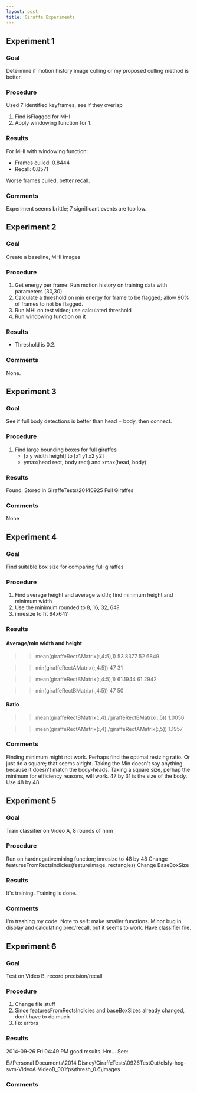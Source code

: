 ```yaml
---
layout: post
title: Giraffe Experiments
---
```

## Experiment 1

### Goal
Determine if motion history image culling or my proposed culling method is
better.

### Procedure
Used 7 identified keyframes, see if they overlap

1. Find isFlagged for MHI
2. Apply windowing function for 1.

### Results
For MHI with windowing function:

- Frames culled: 0.8444
- Recall: 0.8571

Worse frames culled, better recall.

### Comments
Experiment seems brittle; 7 significant events are too low.

## Experiment 2

### Goal
Create a baseline, MHI images

### Procedure
1. Get energy per frame: Run motion history on training data with parameters (30,30).
2. Calculate a threshold on min energy for frame to be flagged; allow 90% of
   frames to not be flagged.
3. Run MHI on test video; use calculated threshold
4. Run windowing function on it

### Results
- Threshold is 0.2.

### Comments
None.

## Experiment 3

### Goal
See if full body detections is better than head + body, then connect.

### Procedure

1. Find large bounding boxes for full giraffes
    - [x y width height] to [x1 y1 x2 y2]
    - ymax(head rect, body rect) and xmax(head, body)

### Results
Found. Stored in GiraffeTests/20140925 Full Giraffes

### Comments
None

## Experiment 4

### Goal
Find suitable box size for comparing full giraffes

### Procedure
1. Find average height and average width; find minimum height and minimum width
2. Use the minimum rounded to 8, 16, 32, 64?
3. imresize to fit 64x64?

### Results

#### Average/min width and height
>> mean(giraffeRectAMatrix(:,4:5),1)
   53.8377   52.6849

>> min(giraffeRectAMatrix(:,4:5))
    47    31

>> mean(giraffeRectBMatrix(:,4:5),1)
   61.1944   61.2942

>> min(giraffeRectBMatrix(:,4:5))
    47    50

#### Ratio

>> mean(giraffeRectBMatrix(:,4)./giraffeRectBMatrix(:,5))
    1.0056

>> mean(giraffeRectAMatrix(:,4)./giraffeRectAMatrix(:,5))
    1.1957

### Comments
Finding minimum might not work. Perhaps find the optimal resizing ratio. Or just
do a square; that seems alright.
Taking the Min doesn't say anything because it doesn't match the body-heads.
Taking a square size, perhap the minimum for efficiency reasons, will work.
47 by 31 is the size of the body. Use 48 by 48.

## Experiment 5

### Goal
Train classifier on Video A, 8 rounds of hnm

### Procedure
Run on hardnegativemining function; imresize to 48 by 48
Change featuresFromRectsIndicies(featureImage, rectangles)
Change BaseBoxSize

### Results
It's training.
Training is done.

### Comments
I'm trashing my code. Note to self: make smaller functions.
Minor bug in display and calculating prec/recall, but it seems to work. Have
classifier file.

## Experiment 6

### Goal
Test on Video B, record precision/recall

### Procedure
1. Change file stuff
2. Since featuresFromRectsIndicies and baseBoxSizes already changed, don't have
   to do much
3. Fix errors

### Results
2014-09-26 Fri 04:49 PM
good results. Hm...
See:

E:\Personal Documents\2014 Disney\GiraffeTests\0926TestOut\clsfy-hog-svm-VideoA-VideoB_001fps\thresh_0.6\images

### Comments

